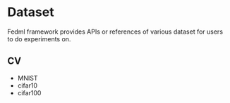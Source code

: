 # Dataset
Fedml framework provides APIs or references of various dataset for users to do experiments on.

## CV
- MNIST
- cifar10
- cifar100
